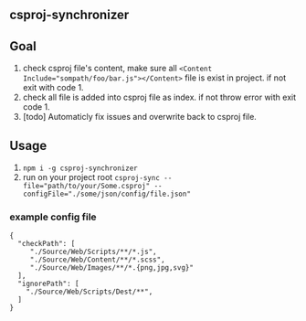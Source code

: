 csproj-synchronizer
--------
## Goal
1. check csproj file's content, make sure all `<Content Include="sompath/foo/bar.js"></Content>` file is exist in project. if not exit with code 1.
2. check all file is added into csproj file as index. if not throw error with exit code 1.
3. [todo] Automaticly fix issues and overwrite back to csproj file.

## Usage
1. `npm i -g csproj-synchronizer`
2. run on your project root `csproj-sync --file="path/to/your/Some.csproj" --configFile="./some/json/config/file.json"`

### example config file
```
{
  "checkPath": [
     "./Source/Web/Scripts/**/*.js",
     "./Source/Web/Content/**/*.scss",
     "./Source/Web/Images/**/*.{png,jpg,svg}"
  ],
  "ignorePath": [
    "./Source/Web/Scripts/Dest/**",
  ]
}
```
